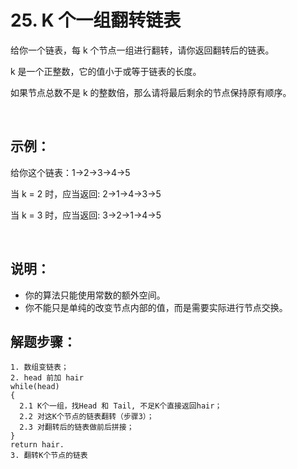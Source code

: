 # 25. K 个一组翻转链表

给你一个链表，每 k 个节点一组进行翻转，请你返回翻转后的链表。

k 是一个正整数，它的值小于或等于链表的长度。

如果节点总数不是 k 的整数倍，那么请将最后剩余的节点保持原有顺序。

 

## 示例：

给你这个链表：1->2->3->4->5

当 k = 2 时，应当返回: 2->1->4->3->5

当 k = 3 时，应当返回: 3->2->1->4->5

 

## 说明：

+ 你的算法只能使用常数的额外空间。
+ 你不能只是单纯的改变节点内部的值，而是需要实际进行节点交换。


## 解题步骤：
```
1. 数组变链表；
2. head 前加 hair
while(head)
{
  2.1 K个一组，找Head 和 Tail, 不足K个直接返回hair；
  2.2 对这K个节点的链表翻转（步骤3）；
  2.3 对翻转后的链表做前后拼接；
}
return hair.
3. 翻转K个节点的链表
```
